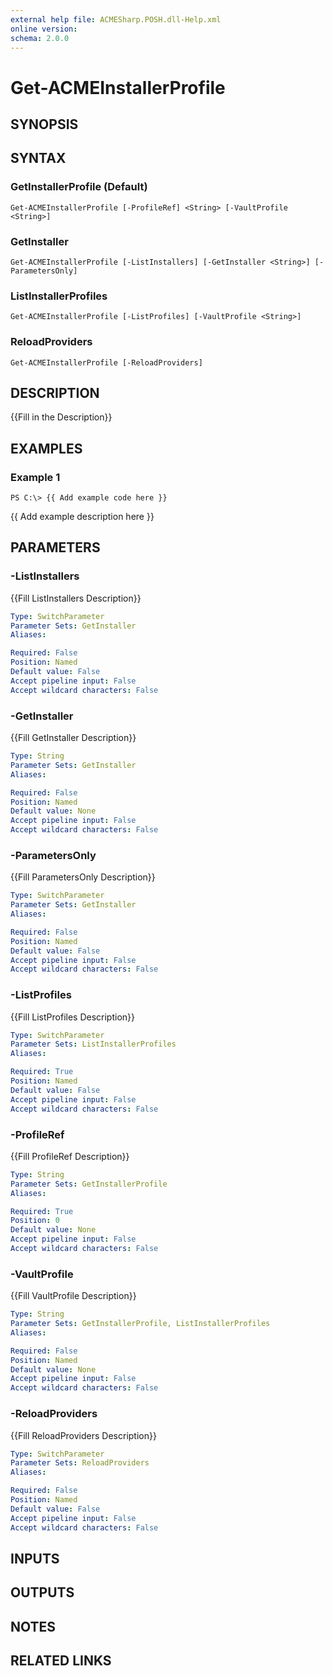 ```yaml
---
external help file: ACMESharp.POSH.dll-Help.xml
online version: 
schema: 2.0.0
---
```


# Get-ACMEInstallerProfile

## SYNOPSIS

## SYNTAX

### GetInstallerProfile (Default)
```
Get-ACMEInstallerProfile [-ProfileRef] <String> [-VaultProfile <String>]
```

### GetInstaller
```
Get-ACMEInstallerProfile [-ListInstallers] [-GetInstaller <String>] [-ParametersOnly]
```

### ListInstallerProfiles
```
Get-ACMEInstallerProfile [-ListProfiles] [-VaultProfile <String>]
```

### ReloadProviders
```
Get-ACMEInstallerProfile [-ReloadProviders]
```

## DESCRIPTION
{{Fill in the Description}}

## EXAMPLES

### Example 1
```
PS C:\> {{ Add example code here }}
```

{{ Add example description here }}

## PARAMETERS

### -ListInstallers
{{Fill ListInstallers Description}}

```yaml
Type: SwitchParameter
Parameter Sets: GetInstaller
Aliases: 

Required: False
Position: Named
Default value: False
Accept pipeline input: False
Accept wildcard characters: False
```

### -GetInstaller
{{Fill GetInstaller Description}}

```yaml
Type: String
Parameter Sets: GetInstaller
Aliases: 

Required: False
Position: Named
Default value: None
Accept pipeline input: False
Accept wildcard characters: False
```

### -ParametersOnly
{{Fill ParametersOnly Description}}

```yaml
Type: SwitchParameter
Parameter Sets: GetInstaller
Aliases: 

Required: False
Position: Named
Default value: False
Accept pipeline input: False
Accept wildcard characters: False
```

### -ListProfiles
{{Fill ListProfiles Description}}

```yaml
Type: SwitchParameter
Parameter Sets: ListInstallerProfiles
Aliases: 

Required: True
Position: Named
Default value: False
Accept pipeline input: False
Accept wildcard characters: False
```

### -ProfileRef
{{Fill ProfileRef Description}}

```yaml
Type: String
Parameter Sets: GetInstallerProfile
Aliases: 

Required: True
Position: 0
Default value: None
Accept pipeline input: False
Accept wildcard characters: False
```

### -VaultProfile
{{Fill VaultProfile Description}}

```yaml
Type: String
Parameter Sets: GetInstallerProfile, ListInstallerProfiles
Aliases: 

Required: False
Position: Named
Default value: None
Accept pipeline input: False
Accept wildcard characters: False
```

### -ReloadProviders
{{Fill ReloadProviders Description}}

```yaml
Type: SwitchParameter
Parameter Sets: ReloadProviders
Aliases: 

Required: False
Position: Named
Default value: False
Accept pipeline input: False
Accept wildcard characters: False
```

## INPUTS

## OUTPUTS

## NOTES

## RELATED LINKS


